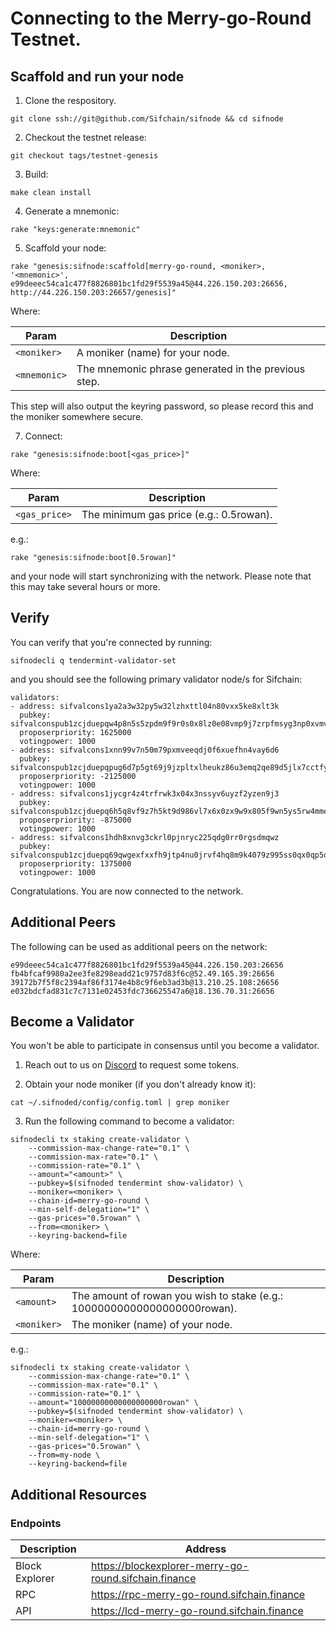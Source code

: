 # Connecting to the Merry-go-Round Testnet. 

## Scaffold and run your node

1. Clone the respository.

```
git clone ssh://git@github.com/Sifchain/sifnode && cd sifnode
```

2. Checkout the testnet release:

```
git checkout tags/testnet-genesis
```

3. Build:

```
make clean install
```

4. Generate a mnemonic:

```
rake "keys:generate:mnemonic"
```

5. Scaffold your node:

```
rake "genesis:sifnode:scaffold[merry-go-round, <moniker>, '<mnemonic>', e99deeec54ca1c477f8826801bc1fd29f5539a45@44.226.150.203:26656, http://44.226.150.203:26657/genesis]"
```

Where:

|Param|Description|
|-----|----------|
|`<moniker>`|A moniker (name) for your node.|
|`<mnemonic>`|The mnemonic phrase generated in the previous step.|

This step will also output the keyring password, so please record this and the moniker somewhere secure.

7. Connect:

```
rake "genesis:sifnode:boot[<gas_price>]"
```

Where:

|Param|Description|
|-----|----------|
|`<gas_price>`|The minimum gas price (e.g.: 0.5rowan).|

e.g.:

```
rake "genesis:sifnode:boot[0.5rowan]"
```

and your node will start synchronizing with the network. Please note that this may take several hours or more.

## Verify

You can verify that you're connected by running:

```
sifnodecli q tendermint-validator-set
```

and you should see the following primary validator node/s for Sifchain:

```
validators:
- address: sifvalcons1ya2a3w32py5w32lzhxttl04n80vxx5ke8xlt3k
  pubkey: sifvalconspub1zcjduepqw4p8n5s5zpdm9f9r0s0x8lz0e08vmp9j7zrpfmsyg3np0xvmvndqsjkvgw
  proposerpriority: 1625000
  votingpower: 1000
- address: sifvalcons1xnn99v7n50m79pxmveeqdj0f6xuefhn4vay6d6
  pubkey: sifvalconspub1zcjduepqpug6d7p5gt69j9jzpltxlheukz86u3emq2qe89d5jlx7cctfyceq4warur
  proposerpriority: -2125000
  votingpower: 1000
- address: sifvalcons1jycgr4z4trfrwk3x04x3nssyv6uyzf2yzen9j3
  pubkey: sifvalconspub1zcjduepq6h5q8vf9z7h5kt9d986vl7x6x0zx9w9x805f9wn5ys5rw4mme0yqxddd2g
  proposerpriority: -875000
  votingpower: 1000
- address: sifvalcons1hdh8xnvg3ckrl0pjnryc225qdg0rr0rgsdmqwz
  pubkey: sifvalconspub1zcjduepq69qwgexfxxfh9jtp4nu0jrvf4hq8m9k4079z995ss0qx0qp5qd7sln7cm2
  proposerpriority: 1375000
  votingpower: 1000
```

Congratulations. You are now connected to the network.

## Additional Peers

The following can be used as additional peers on the network:

```
e99deeec54ca1c477f8826801bc1fd29f5539a45@44.226.150.203:26656
fb4bfcaf9980a2ee3fe8298eadd21c9757d83f6c@52.49.165.39:26656
39172b7f5f8c2394af86f3174e4b8c9f6eb3ad3b@13.210.25.108:26656
e032bdcfad831c7c7131e02453fdc736625547a6@18.136.70.31:26656
```

## Become a Validator

You won't be able to participate in consensus until you become a validator.

1. Reach out to us on [Discord](https://discord.gg/3gQsRvjsRx) to request some tokens.

2. Obtain your node moniker (if you don't already know it):

```
cat ~/.sifnoded/config/config.toml | grep moniker
```

3. Run the following command to become a validator: 

```
sifnodecli tx staking create-validator \
    --commission-max-change-rate="0.1" \
    --commission-max-rate="0.1" \
    --commission-rate="0.1" \
    --amount="<amount>" \
    --pubkey=$(sifnoded tendermint show-validator) \
    --moniker=<moniker> \
    --chain-id=merry-go-round \
    --min-self-delegation="1" \
    --gas-prices="0.5rowan" \
    --from=<moniker> \
    --keyring-backend=file
```

Where:

|Param|Description|
|-----|----------|
|`<amount>`|The amount of rowan you wish to stake (e.g.: 10000000000000000000rowan).|
|`<moniker>`|The moniker (name) of your node.|

e.g.:

```
sifnodecli tx staking create-validator \
    --commission-max-change-rate="0.1" \
    --commission-max-rate="0.1" \
    --commission-rate="0.1" \
    --amount="10000000000000000000rowan" \
    --pubkey=$(sifnoded tendermint show-validator) \
    --moniker=<moniker> \
    --chain-id=merry-go-round \
    --min-self-delegation="1" \
    --gas-prices="0.5rowan" \
    --from=my-node \
    --keyring-backend=file
```

## Additional Resources

### Endpoints

|Description|Address|
|-----------|-------|
|Block Explorer|https://blockexplorer-merry-go-round.sifchain.finance|
|RPC|https://rpc-merry-go-round.sifchain.finance|
|API|https://lcd-merry-go-round.sifchain.finance|
